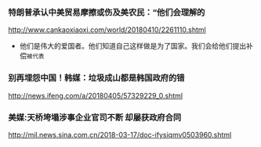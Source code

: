 ### 特朗普承认中美贸易摩擦或伤及美农民：“他们会理解的
http://www.cankaoxiaoxi.com/world/20180410/2261110.shtml
- 他们是伟大的爱国者。他们知道自己这样做是为了国家。我们会给他们提出补偿`被代表`
### 别再埋怨中国！韩媒：垃圾成山都是韩国政府的错
http://news.ifeng.com/a/20180405/57329229_0.shtml
### 美媒:天桥垮塌涉事企业官司不断 却屡获政府合同
http://mil.news.sina.com.cn/2018-03-17/doc-ifysiqmv0503960.shtml